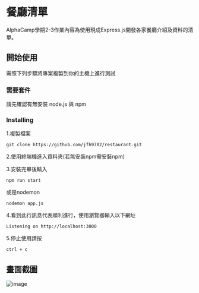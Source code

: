 # 餐廳清單

AlphaCamp學期2-3作業內容為使用現成Express.js開發各家餐廳介紹及資料的清單。



## 開始使用

需照下列步驟將專案複製到你的主機上進行測試


### 需要套件

請先確認有無安裝 node.js 與 npm


### Installing

1.複製檔案

```
git clone https://github.com/jfh9702/restaurant.git
```

2.使用終端機進入資料夾(若無安裝npm需安裝npm)

3.安裝完畢後輸入
```
npm run start 
```
或是nodemon
```
nodemon app.js 
```
4.看到此行訊息代表順利進行，使用瀏覽器輸入以下網址
```
Listening on http://localhost:3000
```
5.停止使用請按
```
ctrl + c
```
## 畫面截圖
![image]([./public/image/225256.jpg](https://github.com/jfh9702/restaurant/blob/main/public/image/225256.jpg))
